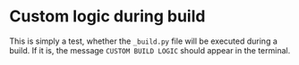 Custom logic during build
=========================

This is simply a test, whether the `_build.py` file will be executed
during a build. If it is, the message `CUSTOM BUILD LOGIC` should
appear in the terminal.